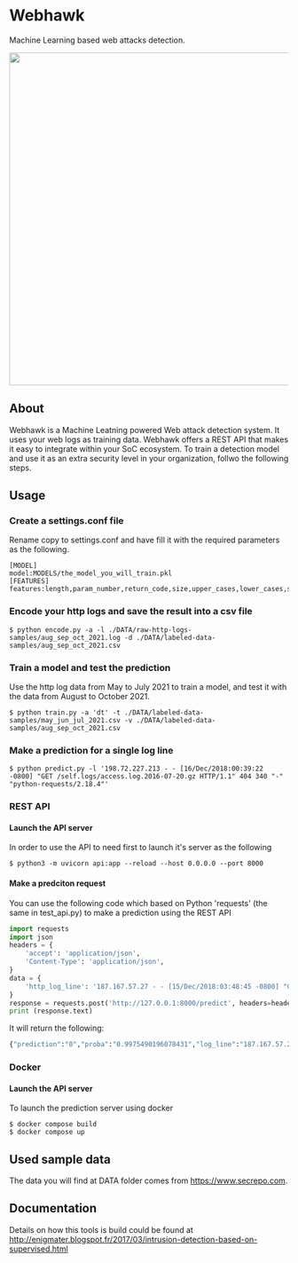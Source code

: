 
# Webhawk
Machine Learning based web attacks detection.

<p align="center">
  <img width="600" src="https://images.unsplash.com/photo-1604274607187-ff498657d0ff?ixid=MnwxMjA3fDB8MHxwaG90by1wYWdlfHx8fGVufDB8fHx8&ixlib=rb-1.2.1&auto=format&fit=crop&w=2340&q=80" />
</p>

## About
Webhawk is a Machine Leatning powered Web attack detection system. It uses your web logs as training data. Webhawk offers a REST API that makes it easy to integrate within your SoC ecosystem. To train a detection model and use it as an extra security level in your organization, follwo the following steps.

## Usage
### Create a settings.conf file
Rename copy to settings.conf and have fill it with the required parameters as the following.
```shell
[MODEL]
model:MODELS/the_model_you_will_train.pkl
[FEATURES]
features:length,param_number,return_code,size,upper_cases,lower_cases,special_chars,depth
```

### Encode your http logs and save the result into a csv file
```shell
$ python encode.py -a -l ./DATA/raw-http-logs-samples/aug_sep_oct_2021.log -d ./DATA/labeled-data-samples/aug_sep_oct_2021.csv
```

### Train a model and test the prediction
Use the http log data from May to July 2021 to train a model, and test it with the data from August to October 2021.
```shell
$ python train.py -a 'dt' -t ./DATA/labeled-data-samples/may_jun_jul_2021.csv -v ./DATA/labeled-data-samples/aug_sep_oct_2021.csv
```

### Make a prediction for a single log line
```shell
$ python predict.py -l '198.72.227.213 - - [16/Dec/2018:00:39:22 -0800] "GET /self.logs/access.log.2016-07-20.gz HTTP/1.1" 404 340 "-" "python-requests/2.18.4"'
```

### REST API
#### Launch the API server
In order to use the API to need first to launch it's server as the following
```shell
$ python3 -m uvicorn api:app --reload --host 0.0.0.0 --port 8000
```
#### Make a predciton request
You can use the following code which based on Python 'requests' (the same in test_api.py) to make a prediction using the REST API
```python
import requests
import json
headers = {
    'accept': 'application/json',
    'Content-Type': 'application/json',
}
data = {
    'http_log_line': '187.167.57.27 - - [15/Dec/2018:03:48:45 -0800] "GET /honeypot/Honeypot%20-%20Howto.pdf HTTP/1.1" 200 1279418 "http://www.secrepo.com/" "Mozilla/5.0 (X11; Linux x86_64) AppleWebKit/534.24 (KHTML, like Gecko) Chrome/61.0.3163.128 Safari/534.24 XiaoMi/MiuiBrowser/9.6.0-Beta"'
}
response = requests.post('http://127.0.0.1:8000/predict', headers=headers, data=json.dumps(data))
print (response.text)
```
It will return the following:
``` python
{"prediction":"0","proba":"0.9975490196078431","log_line":"187.167.57.27 - - [15/Dec/2018:03:48:45 -0800] \"GET /honeypot/Honeypot%20-%20Howto.pdf HTTP/1.1\" 200 1279418 \"http://www.secrepo.com/\" \"Mozilla/5.0 (X11; Linux x86_64) AppleWebKit/534.24 (KHTML, like Gecko) Chrome/61.0.3163.128 Safari/534.24 XiaoMi/MiuiBrowser/9.6.0-Beta\""}
```

### Docker
#### Launch the API server
To launch the prediction server using docker
```shell
$ docker compose build
$ docker compose up
```
## Used sample data
The data you will find at DATA folder comes from https://www.secrepo.com.

## Documentation
Details on how this tools is build could be found at http://enigmater.blogspot.fr/2017/03/intrusion-detection-based-on-supervised.html
